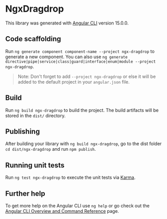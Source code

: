 # NgxDragdrop

This library was generated with [Angular CLI](https://github.com/angular/angular-cli) version 15.0.0.

## Code scaffolding

Run `ng generate component component-name --project ngx-dragdrop` to generate a new component. You can also use `ng generate directive|pipe|service|class|guard|interface|enum|module --project ngx-dragdrop`.
> Note: Don't forget to add `--project ngx-dragdrop` or else it will be added to the default project in your `angular.json` file. 

## Build

Run `ng build ngx-dragdrop` to build the project. The build artifacts will be stored in the `dist/` directory.

## Publishing

After building your library with `ng build ngx-dragdrop`, go to the dist folder `cd dist/ngx-dragdrop` and run `npm publish`.

## Running unit tests

Run `ng test ngx-dragdrop` to execute the unit tests via [Karma](https://karma-runner.github.io).

## Further help

To get more help on the Angular CLI use `ng help` or go check out the [Angular CLI Overview and Command Reference](https://angular.io/cli) page.
